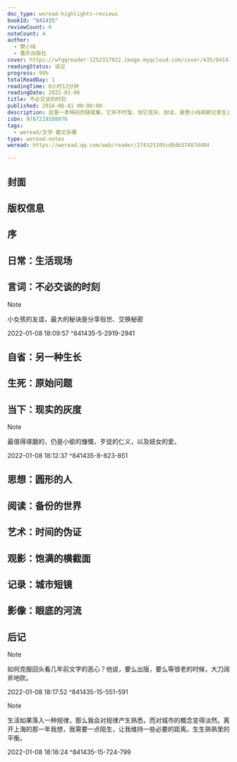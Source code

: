 ```yaml
---
doc_type: weread-highlights-reviews
bookId: "841435"
reviewCount: 0
noteCount: 4
author:
  - 樊小纯
  - 重庆出版社
cover: https://wfqqreader-1252317822.image.myqcloud.com/cover/435/841435/t7_841435.jpg
readingStatus: 读过
progress: 99%
totalReadDay: 1
readingTime: 0小时12分钟
readingDate: 2022-01-06
title: 不必交谈的时刻
published: 2016-06-01 00:00:00
description: 这是一本特别的随笔集，它并不时髦，但它庞杂、耐读，是樊小纯观察记录生活的随感和在大量阅读基础上的思考。它其实主题明确：一个人如何逐渐完成自己。热爱，冷淡，坚韧，自觉，全然投入，置身事外。对于生活秩序与内心秩序的重建，樊小纯沉着冷静且一意孤行。她的文字总是先人一步地准确。“索引”或许是进入这本书的最好方式。直观、即兴。这种阅读的驱力将使人回归沉寂，并于沉寂之中获得力量。
isbn: 9787229108076
tags:
  - weread/文学-散文杂著
type: weread-notes
weread: https://weread.qq.com/web/reader/374325105cd6db37487d404

---
```



## 封面

## 版权信息

## 序

## 日常：生活现场

## 言词：不必交谈的时刻

> [!NOTE] 
> 小女孩的友谊，最大的秘诀是分享俗世、交换秘密
> 
> 2022-01-08 18:09:57 ^841435-5-2919-2941

## 自省：另一种生长

## 生死：原始问题

## 当下：现实的灰度

> [!NOTE] 
> 最值得琢磨的，仍是小偷的慷慨，歹徒的仁义，以及妓女的爱。
> 
> 2022-01-08 18:12:37 ^841435-8-823-851

## 思想：圆形的人

## 阅读：备份的世界

## 艺术：时间的伪证

## 观影：饱满的横截面

## 记录：城市短镜

## 影像：眼底的河流

## 后记

> [!NOTE] 
> 如何克服回头看几年前文字的恶心？他说，要么出版，要么等很老的时候，大刀阔斧地砍。
> 
> 2022-01-08 18:17:52 ^841435-15-551-591

> [!NOTE] 
> 生活如果落入一种规律，那么我会对规律产生熟悉，而对城市的概念变得淡然。离开上海的那一年我想，我需要一点陌生，让我维持一些必要的距离。生生熟熟里的平衡。
> 
> 2022-01-08 18:18:24 ^841435-15-724-799

